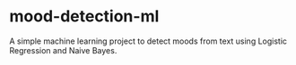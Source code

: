 # mood-detection-ml
A simple machine learning project to detect moods from text using Logistic Regression and Naive Bayes.

